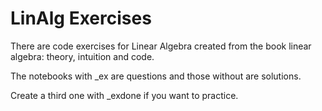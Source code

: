# LinAlg Exercises

There are code exercises for Linear Algebra created from the book linear algebra: theory, intuition and code.

The notebooks with _ex are questions and those without are solutions.

Create a third one with _exdone if you want to practice.